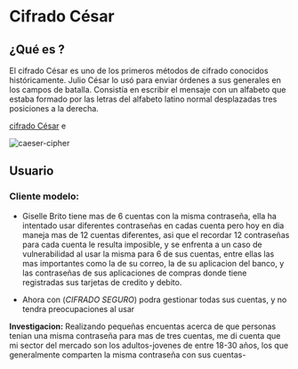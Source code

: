  

# Cifrado César

## ¿Qué es ?
El cifrado César es uno de los primeros métodos de cifrado conocidos históricamente. Julio César lo usó para enviar órdenes a sus generales en los campos de batalla. Consistía en escribir el mensaje con un alfabeto que estaba formado por las letras del alfabeto latino normal desplazadas tres posiciones a la derecha.


[cifrado César](https://en.wikipedia.org/wiki/Caesar_cipher) e

![caeser-cipher](https://upload.wikimedia.org/wikipedia/commons/thumb/2/2b/Caesar3.svg/2000px-Caesar3.svg.png)

## Usuario

### Cliente modelo:

- Giselle Brito tiene mas de 6 cuentas con la misma contraseña, ella ha intentado usar diferentes contraseñas en cadas cuenta pero hoy en dia maneja mas de 12 cuentas diferentes, asi que el recordar 12 contraseñas para cada cuenta le resulta imposible, y se enfrenta a un caso de vulnerabilidad al usar la misma para  6 de sus cuentas, entre ellas las mas importantes como la de su correo, la de su aplicacion del banco, y las contraseñas de sus aplicaciones de compras donde tiene registradas sus tarjetas  de credito y debito.

- Ahora con (_CIFRADO SEGURO_) podra gestionar todas sus cuentas, y no tendra preocupaciones al usar 

**Investigacion:** Realizando pequeñas encuentas acerca de que personas tenian una misma contraseña para mas de tres cuentas, me di cuenta que mi sector del mercado son los adultos-jovenes de entre 18-30 años, los que generalmente comparten la misma contraseña con sus cuentas-  


